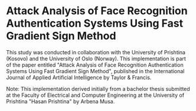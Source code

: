 # Attack Analysis of Face Recognition Authentication Systems Using Fast Gradient Sign Method
This study was conducted in collaboration with the University of Prishtina (Kosovo) and the University of Oslo (Norway). This implementation is part of the paper entitled "Attack Analysis of Face Recognition Authentication Systems Using Fast Gradient Sign Method", published in the International Journal of Applied Artificial Intelligence by Taylor &amp; Francis.

Note: This implementation derived initially from a bachelor thesis submitted at the Faculty of Electrical and Computer Engineering at the University of Prishtina "Hasan Prishtina" by Arbena Musa.
